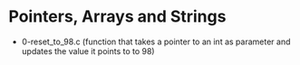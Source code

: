# Pointers, Arrays and Strings

* 0-reset_to_98.c	(function that takes a pointer to an int as parameter and updates the value it points to to 98)

